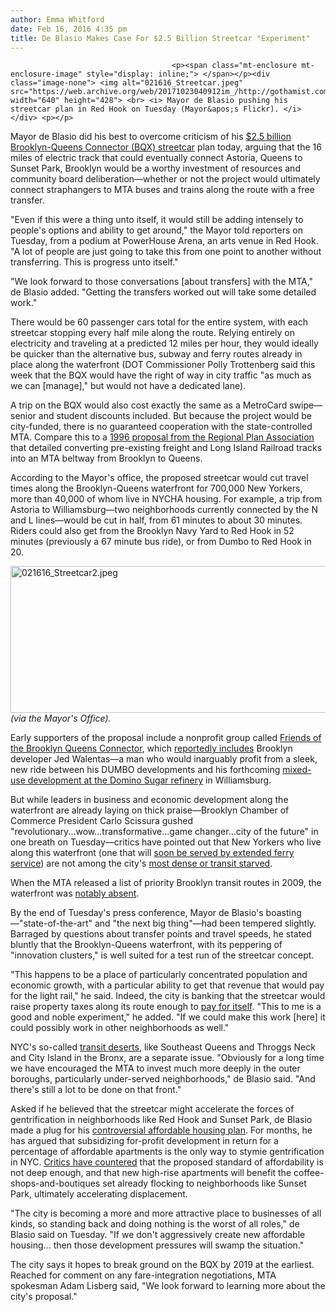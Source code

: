 ```yaml
---
author: Emma Whitford
date: Feb 16, 2016 4:35 pm
title: De Blasio Makes Case For $2.5 Billion Streetcar "Experiment"
---
```


	
										<p><span class="mt-enclosure mt-enclosure-image" style="display: inline;"> </span></p><div class="image-none"> <img alt="021616_Streetcar.jpeg" src="https://web.archive.org/web/20171023040912im_/http://gothamist.com/attachments/nyc_ewhitford/021616_Streetcar.jpeg" width="640" height="428"> <br> <i> Mayor de Blasio pushing his streetcar plan in Red Hook on Tuesday (Mayor&apos;s Flickr). </i></div> <p></p>

<p>Mayor de Blasio did his best to overcome criticism of his <a href="https://web.archive.org/web/20171023040912/http://gothamist.com/2016/02/04/streetcar_named_de_blasio.php#photo-1">$2.5 billion Brooklyn-Queens Connector (BQX) streetcar</a> plan today, arguing that the 16 miles of electric track that could eventually connect Astoria, Queens to Sunset Park, Brooklyn would be a worthy investment of resources and community board deliberation&#x2014;whether or not the project would ultimately connect straphangers to MTA buses and trains along the route with a free transfer. </p>

<p>&quot;Even if this were a thing unto itself, it would still be adding intensely to people&apos;s options and ability to get around,&quot; the Mayor told reporters on Tuesday, from a podium at PowerHouse Arena, an arts venue in Red Hook. &quot;A lot of people are just going to take this from one point to another without transferring. This is progress unto itself.&quot; </p>

<p>&quot;We look forward to those conversations [about transfers] with the MTA,&quot; de Blasio added. &quot;Getting the transfers worked out will take some detailed work.&quot;</p>

<p>There would be 60 passenger cars total for the entire system, with each streetcar stopping every half mile along the route. Relying entirely on electricity and traveling at a predicted 12 miles per hour, they would ideally be quicker than the alternative bus, subway and ferry routes already in place along the waterfront (DOT Commissioner Polly Trottenberg said this week that the BQX would have the right of way in city traffic &quot;as much as we can [manage],&quot; but would not have a dedicated lane). </p>

<p>A trip on the BQX would also cost exactly the same as a MetroCard swipe&#x2014;senior and student discounts included. But because the project would be city-funded, there is no guaranteed cooperation with the state-controlled MTA. Compare this to a <a href="https://web.archive.org/web/20171023040912/http://gothamist.com/2013/08/21/the_dream_subway_line_with_20_conne.php">1996 proposal from the Regional Plan Association</a> that detailed converting pre-existing freight and Long Island Railroad tracks into an MTA beltway from Brooklyn to Queens. </p>

<p>According to the Mayor&apos;s office, the proposed streetcar would cut travel times along the Brooklyn-Queens waterfront for 700,000 New Yorkers, more than 40,000 of whom live in NYCHA housing. For example, a trip from Astoria to Williamsburg&#x2014;two neighborhoods currently connected by the N and L lines&#x2014;would be cut in half, from 61 minutes to about 30 minutes. Riders could also get from the Brooklyn Navy Yard to Red Hook in 52 minutes (previously a 67 minute bus ride), or from Dumbo to Red Hook in 20. </p>

<p><span class="mt-enclosure mt-enclosure-image" style="display: inline;"> </span></p><div class="image-none"> <img alt="021616_Streetcar2.jpeg" src="https://web.archive.org/web/20171023040912im_/http://gothamist.com/attachments/nyc_ewhitford/021616_Streetcar2.jpeg" width="640" height="235"> <br> <i> (via the Mayor&apos;s Office). </i></div> <p></p>

<p>Early supporters of the proposal include a nonprofit group called <a href="https://web.archive.org/web/20171023040912/http://gothamist.com/2016/01/06/brooklyn_queens_connector.php">Friends of the Brooklyn Queens Connector</a>, which <a href="https://web.archive.org/web/20171023040912/http://www.nydailynews.com/new-york/brooklyn-queens-waterfront-streetcar-proposed-article-1.2519542">reportedly includes</a> Brooklyn developer Jed Walentas&#x2014;a man who would inarguably profit from a sleek, new ride between his DUMBO developments and his forthcoming <a href="https://web.archive.org/web/20171023040912/http://gothamist.com/2014/03/04/de_blasio_eats_rich.php">mixed-use development at the Domino Sugar refinery</a> in Williamsburg. </p>

<p>But while leaders in business and economic development along the waterfront are already laying on thick praise&#x2014;Brooklyn Chamber of Commerce President Carlo Scissura gushed &quot;revolutionary...wow...transformative...game changer...city of the future&quot; in one breath on Tuesday&#x2014;critics have pointed out that New Yorkers who live along this waterfront (one that will <a href="https://web.archive.org/web/20171023040912/http://gothamist.com/2015/02/04/expanded_ferry_map_nyc.php">soon be served by extended ferry service</a>) are not among the city&apos;s <a href="https://web.archive.org/web/20171023040912/http://gothamist.com/2015/02/04/expanded_ferry_map_nyc.php">most dense or transit starved</a>. </p>

<p>When the MTA released a list of priority Brooklyn transit routes in 2009, the waterfront was <a href="https://web.archive.org/web/20171023040912/http://www.streetsblog.org/2016/02/04/4-reasons-a-2-5-billion-brooklyn-queens-streetcar-doesnt-add-up/">notably absent</a>. </p>

<p>By the end of Tuesday&apos;s press conference, Mayor de Blasio&apos;s boasting&#x2014;&quot;state-of-the-art&quot; and &quot;the next big thing&quot;&#x2014;had been tempered slightly. Barraged by questions about transfer points and travel speeds, he stated bluntly that the Brooklyn-Queens waterfront, with its peppering of &quot;innovation clusters,&quot; is well suited for a test run of the streetcar concept.</p>

<p>&quot;This happens to be a place of particularly concentrated population and economic growth, with a particular ability to get that revenue that would pay for the light rail,&quot; he said. Indeed, the city is banking that the streetcar would raise property taxes along its route enough to <a href="https://web.archive.org/web/20171023040912/http://www.reuters.com/article/us-new-york-transportation-idUSKCN0VP28F">pay for itself</a>. &quot;This to me is a good and noble experiment,&quot; he added. &quot;If we could make this work [here] it could possibly work in other neighborhoods as well.&quot; </p>

<p>NYC&apos;s so-called <a href="https://web.archive.org/web/20171023040912/http://gothamist.com/2015/12/02/mta_freedom_ticket_plan.php">transit deserts</a>, like Southeast Queens and Throggs Neck and City Island in the Bronx, are a separate issue. &quot;Obviously for a long time we have encouraged the MTA to invest much more deeply in the outer boroughs, particularly under-served neighborhoods,&quot; de Blasio said. &quot;And there&apos;s still a lot to be done on that front.&quot;</p>

<p>Asked if he believed that the streetcar might accelerate the forces of gentrification in neighborhoods like Red Hook and Sunset Park, de Blasio made a plug for his <a href="https://web.archive.org/web/20171023040912/http://gothamist.com/2015/05/07/de_blasio_affordable_housing.php">controversial affordable housing plan</a>. For months, he has argued that subsidizing for-profit development in return for a percentage of affordable apartments is the only way to stymie gentrification in NYC. <a href="https://web.archive.org/web/20171023040912/http://gothamist.com/2016/02/10/affordable_housing_battle.php">Critics have countered</a> that the proposed standard of affordability is not deep enough, and that new high-rise apartments will benefit the coffee-shops-and-boutiques set already flocking to neighborhoods like Sunset Park, ultimately accelerating displacement. </p>

<p>&quot;The city is becoming a more and more attractive place to businesses of all kinds, so standing back and doing nothing is the worst of all roles,&quot; de Blasio said on Tuesday. &quot;If we don&apos;t aggressively create new affordable housing... then those development pressures will swamp the situation.&quot; </p>

<p>The city says it hopes to break ground on the BQX by 2019 at the earliest. Reached for comment on any fare-integration negotiations, MTA spokesman Adam Lisberg said, &quot;We look forward to learning more about the city&apos;s proposal.&quot;  </p>					
										
									
				